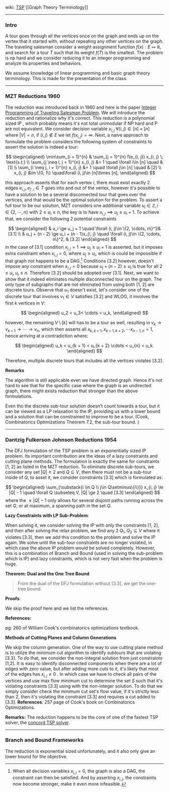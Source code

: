 wiki: [TSP](https://en.wikipedia.org/wiki/Travelling_salesman_problem)
[[Graph Theory Terminology]]


---
### **Intro**

A tour goes through all the vertices once on the graph and ends up on the vertex that it started with, without repeating any other vertices on the graph. The traveling salesman consider a weight assignment function $f(x): E\mapsto \mathbb R$, and search for a tour $T$ such that its weight $f(T)$ is the smallest. The problem is np hard and we consider reducing it to an integer programming and analyze its properties and behaviors. 

We assume knowledge of linear programming and basic graph theory terminology. This is made for the presentation of the class. 


---
### **MZT Reductions 1960**

The reduction was introduced back in 1960 and here is the paper [Integer Programming of Traveling Salesman Problem](https://dl.acm.org/doi/pdf/10.1145/321043.321046). We will introduce the reduction and rationalize why it's correct. This reduction is a polynomial sized IP , which probably means it's not total unimodular if NP hard and P are not equivalent. We consider decision variable $x_{i, j}\; \forall (i, j)\in [n]\times [n]$ where $|V| = n$, if $(i, j)\not\in E$ we let $f(x_{i, j}) = \infty$. Next, a naive approach to formulate the problem considers the following system of constraints to assert the solution is indeed a tour: 

$$
\begin{aligned}
    \min\sum_{i = 1}^{n} & \sum_{j = 1}^{n} f(e_{i, j}) x_{i, j} \; \text{s.t:} 
    \\
    \sum_{j \neq i, j = 1}^{n}
        x_{i, j} &= 1 \quad \forall i\in [n] \quad & [1]
    \\
    \sum_{i \neq j, i = 1}^{n}
        x_{i, j} &= 1 \quad \forall j\in [n] \quad & [2]
    \\
    x_{i, j} &\in \{0, 1\} \quad\forall (i, j)\in [n]\times [n], 
\end{aligned}
$$

this approach asserts that for each vertex $i$, there must exist exactly 2 edges $e_{i, j}, e_{j', i}\in T$ goes into and out of the vertex, however it's possible to have a solution to be a several disconnected tour that goes over the vertices, and that would be the optimal solution for the problem. To assert a full tour to be our solution, MZT considers one additional variable $u_i\in \mathbb Z, i\in \{2, \cdots, n\}$ with $2 \le u_i \le n$, the key is to have $x_{i, j} \implies u_j \ge u_i + 1$. To achieve that, we consider the following 2 potential constraints

$$
\begin{aligned}
    & u_i \ge u_j + 1 \quad \forall (i, j)\in \{2, \cdots, n\}^2& [3.1] 
    \\
    & u_j + (n - 2) \ge u_i + (n - 1)x_{i, j} \quad \forall (i, j)\in \{2, \cdots, n\}^2,  & [3.2]
\end{aligned}
$$
in the case of \[3.1\] condition $x_{i, j} = 1\implies u_j \ge u_i + 1$ is asserted, but it imposes extra constraint when $x_{i, j} = 0$, where $u_j \ge u_i$, which is could be impossible if that graph not happens to be a DAG.[^1] Conditions \[3.2\] however, doesn't impose any constraint when $x_{i, j} = 0$ because $u_j + (n - 2) \ge u_i$ is true for all $2\le u_i, u_j \le n$. Therefore \[3.2\] should be adopted over \[3.1\]. Next, we want to show that it indeed eliminates multiple disconnected tour on the graph. The only type of subgraphs that are not eliminated from using both \[1, 2\] are discrete tours. Observe that $u_1$  doesn't exist, let's consider one of the discrete tour that involves $v_1\in V$ satisfies \[3.2\] and WLOG, it involves the first $k$ vertices in $V$: 

$$
\begin{aligned}
    u_2 < u_3< \cdots < u_k, 
\end{aligned}
$$

however, the remaining $V\setminus [k]$ will has to be a tour as well, resulting in $v_k\rightarrow v_{k + 1}\rightarrow \cdots\rightarrow v_n$, which then asserts all $x_{k, k + 1}, x_{k + 1, k + 2}, \cdots x_{n - 1, n} =1$, hence arriving at a contradiction where: 

$$
\begin{aligned}
    u_k < u_{k + 1} < u_{k + 2} \cdots < u_{n} < u_k. 
\end{aligned}
$$

Therefore, multiple discrete tours that includes all the vertices violates \[3.2\]. 

**Remarks**

The algorithm is still applicable even we have directed graph. Hence it's not hard to see that for the specific case where the graph is an undirected graph, there might exists reduction that stronger than the above formulations. 

Even tho the discrete sub-tour solution doesn't count towards a tour, but it can be viewed as a LP relaxation to the IP, providing us with a lower bound and a solution that can be constrained to improve to be a tour. (Cook, Combinatorics Optimizations Theorem 7.2, the sub-tour bound. )


---
### **Dantzig Fulkerson Johnson Reductions 1954**
The DFJ formulation of the TSP problem is an exponentially sized IP problem. Its important contribution are the ideas of a lazy constraints and cutting plane methods. The formulation is exactly the same for constraints \[1, 2\] as listed in the MZT reduction. To eliminate discrete sub-tours, we consider any set $|Q| \ge 2$ and $Q\subseteq V$, then there must not be a sub-tour inside of $Q$, to asset it, we consider constraints \[3.3\] which is formulated as: 

$$
\begin{aligned}
    \sum_{\substack{i \in Q \\ j\in Q\setminus\{i\}}}
        x_{i, j} \le |Q|  - 1 \quad \forall Q \subseteq V, |Q| \ge 2 \quad [3.3]
\end{aligned}
$$
where the $\ge |Q| - 1$ only allows for several disjoint paths running across the set $Q$, or at maximum, a spanning path in the set $Q$. 

**Lazy Constraints with LP Sub-Problem**: 

When solving it, we consider solving the IP with only the constraints \[1, 2\], and then after solving the relax problem, we find any 2 $Q_1, Q_2 \subseteq V$ where it violates \[3.3\], then we add this condition to the problem and solve the IP again. We solve until the sub-tour constraints are no longer violated, in which case the above IP problem would be solved completely. However, this is a combination of Branch and Bound (used in solving the sub-problem which is IP) and lazy constraints, which is not very fast when the problem is huge. 

**Theorem: Dual and the One Tree Bound**

> From the dual of the DFJ formulation without \[3.3\], we get the one-tree bound. 

**Proofs**: 

We skip the proof here and we list the references. 

**References:** 

pg: 260 of William Cook's combinatorics optimizations textbook. 

**Methods of Cutting Planes and Column Generations**

We skip the column generation. One of the way to use cutting plane method is to utilize the minimum cut algorithm to identify subtours that are violating \[3.3\]. To do that, we consider the non-integral solution from just constraints \[1,2]\. It is easy to identify disconnected components when there are a lot of edges with zero value, but after adding more cuts to it, it's likely that most of the edges has $x_{i, j}\neq 0$ . In which case we have to check all pairs of the vertices and use max flow minimum cut to determine the set $S$ such that it's violating constraints \[3.3\] using with the non-integer solution. To do that we simply consider check the minimum cut set's flow value, if it's strictly less than 2, then it's violating the constraint \[3.3\] and requires a cut added to \[3.3\]. 
**References**: 257 page of Cook's book on Combinatorics Optimizations. 


**Remarks:** 
The reduction happens to be the core of one of the fastest TSP solver, the [concord TSP solver](https://en.wikipedia.org/wiki/Concorde_TSP_Solver). 


---
### **Branch and Bound Frameworks**

The reduction is exponential sized unfortunately, and it also only give an lower bound for the objective.

[^1]: When all decision variables $x_{i, j} = 0$, the graph is also a DAG, the constraint can then be satisfied. And by asserting $x_{i, j}$, the constraints now become stronger, make it even more infeasible. 